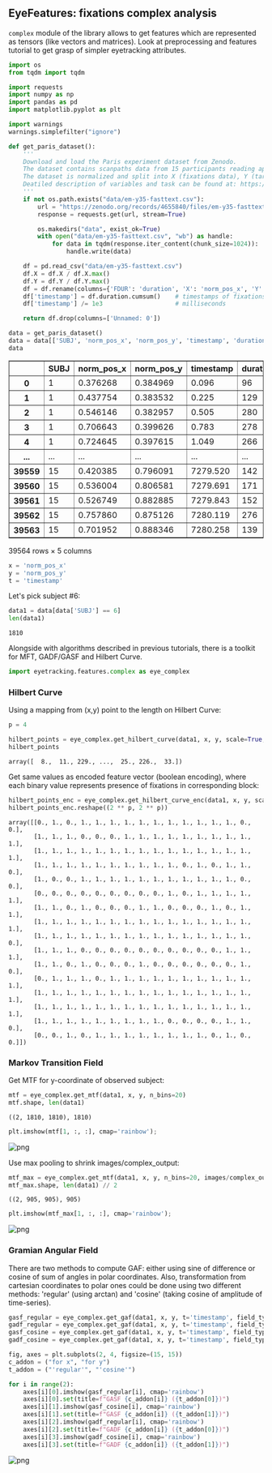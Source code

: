 ## EyeFeatures: fixations complex analysis

`complex` module of the library allows to get features which are represented as tensors (like vectors and matrices). Look at preprocessing and features tutorial to get grasp of simpler eyetracking attributes.


```python
import os
from tqdm import tqdm

import requests
import numpy as np
import pandas as pd
import matplotlib.pyplot as plt

import warnings
warnings.simplefilter("ignore")
```


```python
def get_paris_dataset():
    '''
    Download and load the Paris experiment dataset from Zenodo.
    The dataset contains scanpaths data from 15 participants reading approximately 180 texts.
    The dataset is normalized and split into X (fixations data), Y (target), and other features.
    Deatiled description of variables and task can be found at: https://zenodo.org/records/4655840
    '''
    if not os.path.exists("data/em-y35-fasttext.csv"):
        url = "https://zenodo.org/records/4655840/files/em-y35-fasttext.csv?download=1"
        response = requests.get(url, stream=True)

        os.makedirs("data", exist_ok=True)
        with open("data/em-y35-fasttext.csv", "wb") as handle:
            for data in tqdm(response.iter_content(chunk_size=1024)):
                handle.write(data)

    df = pd.read_csv("data/em-y35-fasttext.csv")
    df.X = df.X / df.X.max()
    df.Y = df.Y / df.Y.max()
    df = df.rename(columns={'FDUR': 'duration', 'X': 'norm_pos_x', 'Y': 'norm_pos_y'})
    df['timestamp'] = df.duration.cumsum()    # timestamps of fixations
    df['timestamp'] /= 1e3                    # milliseconds

    return df.drop(columns=['Unnamed: 0'])
```


```python
data = get_paris_dataset()
data = data[['SUBJ', 'norm_pos_x', 'norm_pos_y', 'timestamp', 'duration']]
data
```




<div>
<table border="1" class="dataframe">
  <thead>
    <tr style="text-align: right;">
      <th></th>
      <th>SUBJ</th>
      <th>norm_pos_x</th>
      <th>norm_pos_y</th>
      <th>timestamp</th>
      <th>duration</th>
    </tr>
  </thead>
  <tbody>
    <tr>
      <th>0</th>
      <td>1</td>
      <td>0.376268</td>
      <td>0.384969</td>
      <td>0.096</td>
      <td>96</td>
    </tr>
    <tr>
      <th>1</th>
      <td>1</td>
      <td>0.437754</td>
      <td>0.383532</td>
      <td>0.225</td>
      <td>129</td>
    </tr>
    <tr>
      <th>2</th>
      <td>1</td>
      <td>0.546146</td>
      <td>0.382957</td>
      <td>0.505</td>
      <td>280</td>
    </tr>
    <tr>
      <th>3</th>
      <td>1</td>
      <td>0.706643</td>
      <td>0.399626</td>
      <td>0.783</td>
      <td>278</td>
    </tr>
    <tr>
      <th>4</th>
      <td>1</td>
      <td>0.724645</td>
      <td>0.397615</td>
      <td>1.049</td>
      <td>266</td>
    </tr>
    <tr>
      <th>...</th>
      <td>...</td>
      <td>...</td>
      <td>...</td>
      <td>...</td>
      <td>...</td>
    </tr>
    <tr>
      <th>39559</th>
      <td>15</td>
      <td>0.420385</td>
      <td>0.796091</td>
      <td>7279.520</td>
      <td>142</td>
    </tr>
    <tr>
      <th>39560</th>
      <td>15</td>
      <td>0.536004</td>
      <td>0.806581</td>
      <td>7279.691</td>
      <td>171</td>
    </tr>
    <tr>
      <th>39561</th>
      <td>15</td>
      <td>0.526749</td>
      <td>0.882885</td>
      <td>7279.843</td>
      <td>152</td>
    </tr>
    <tr>
      <th>39562</th>
      <td>15</td>
      <td>0.757860</td>
      <td>0.875126</td>
      <td>7280.119</td>
      <td>276</td>
    </tr>
    <tr>
      <th>39563</th>
      <td>15</td>
      <td>0.701952</td>
      <td>0.888346</td>
      <td>7280.258</td>
      <td>139</td>
    </tr>
  </tbody>
</table>
<p>39564 rows × 5 columns</p>
</div>




```python
x = 'norm_pos_x'
y = 'norm_pos_y'
t = 'timestamp'
```

Let's pick subject #6:


```python
data1 = data[data['SUBJ'] == 6]
len(data1)
```




    1810



Alongside with algorithms described in previous tutorials, there is a toolkit for MFT, GADF/GASF and Hilbert Curve.


```python
import eyetracking.features.complex as eye_complex
```

### Hilbert Curve

Using a mapping from (x,y) point to the length on Hilbert Curve:


```python
p = 4
```


```python
hilbert_points = eye_complex.get_hilbert_curve(data1, x, y, scale=True, p=p)
hilbert_points
```




    array([  8.,  11., 229., ...,  25., 226.,  33.])



Get same values as encoded feature vector (boolean encoding), where each binary value represents presence of fixations in corresponding block:


```python
hilbert_points_enc = eye_complex.get_hilbert_curve_enc(data1, x, y, scale=True, p=p)
hilbert_points_enc.reshape((2 ** p, 2 ** p))
```




    array([[0., 1., 0., 1., 1., 1., 1., 1., 1., 1., 1., 1., 1., 1., 0., 0.],
           [1., 1., 1., 0., 0., 0., 1., 1., 1., 1., 1., 1., 1., 1., 1., 1.],
           [1., 1., 1., 1., 1., 1., 1., 1., 1., 1., 1., 1., 1., 1., 1., 1.],
           [1., 1., 1., 1., 1., 1., 1., 1., 1., 1., 0., 1., 0., 1., 1., 0.],
           [1., 0., 0., 1., 1., 1., 1., 1., 1., 1., 1., 1., 1., 1., 0., 0.],
           [0., 0., 0., 0., 0., 0., 0., 0., 0., 1., 0., 1., 1., 1., 1., 1.],
           [1., 1., 0., 1., 0., 0., 0., 1., 1., 0., 0., 0., 1., 0., 1., 1.],
           [1., 1., 1., 1., 1., 1., 1., 1., 1., 1., 1., 1., 1., 1., 1., 1.],
           [1., 1., 1., 1., 1., 1., 1., 1., 1., 1., 1., 1., 1., 1., 1., 0.],
           [1., 1., 1., 0., 0., 0., 0., 0., 0., 0., 0., 0., 0., 1., 1., 1.],
           [1., 1., 0., 1., 0., 0., 0., 1., 0., 0., 0., 0., 0., 0., 1., 0.],
           [0., 1., 1., 1., 0., 1., 1., 1., 1., 1., 1., 1., 1., 1., 1., 1.],
           [1., 1., 1., 1., 1., 1., 1., 1., 1., 1., 1., 1., 1., 1., 1., 1.],
           [1., 1., 1., 1., 1., 1., 1., 1., 1., 1., 1., 1., 1., 1., 1., 1.],
           [1., 1., 1., 1., 1., 1., 1., 1., 1., 0., 0., 0., 0., 1., 1., 0.],
           [0., 0., 1., 0., 1., 1., 1., 1., 1., 1., 1., 1., 0., 1., 0., 0.]])



### Markov Transition Field

Get MTF for y-coordinate of observed subject:


```python
mtf = eye_complex.get_mtf(data1, x, y, n_bins=20)
mtf.shape, len(data1)
```




    ((2, 1810, 1810), 1810)




```python
plt.imshow(mtf[1, :, :], cmap='rainbow');
```


    
![png](images/complex_output_19_0.png)
    


Use max pooling to shrink images/complex_output:


```python
mtf_max = eye_complex.get_mtf(data1, x, y, n_bins=20, images/complex_output_size=0.5, shrink_strategy='max')
mtf_max.shape, len(data1) // 2
```




    ((2, 905, 905), 905)




```python
plt.imshow(mtf_max[1, :, :], cmap='rainbow');
```


    
![png](images/complex_output_22_0.png)
    


### Gramian Angular Field

There are two methods to compute GAF: either using sine of difference or cosine of sum of angles in polar coordinates. Also, transformation from cartesian coordinates to polar ones could be done using two different methods: 'regular' (using arctan) and 'cosine' (taking cosine of amplitude of time-series).


```python
gasf_regular = eye_complex.get_gaf(data1, x, y, t='timestamp', field_type='sum', to_polar='regular')
gadf_regular = eye_complex.get_gaf(data1, x, y, t='timestamp', field_type='difference', to_polar='regular')
gasf_cosine = eye_complex.get_gaf(data1, x, y, t='timestamp', field_type='sum', to_polar='cosine')
gadf_cosine = eye_complex.get_gaf(data1, x, y, t='timestamp', field_type='difference', to_polar='cosine')
```


```python
fig, axes = plt.subplots(2, 4, figsize=(15, 15))
c_addon = ("for x", "for y")
t_addon = ("'regular'", "'cosine'")

for i in range(2):
    axes[i][0].imshow(gasf_regular[i], cmap='rainbow')
    axes[i][0].set(title=f"GASF {c_addon[i]} ({t_addon[0]})")
    axes[i][1].imshow(gasf_cosine[i], cmap='rainbow')
    axes[i][1].set(title=f"GASF {c_addon[i]} ({t_addon[1]})")
    axes[i][2].imshow(gadf_regular[i], cmap='rainbow')
    axes[i][2].set(title=f"GADF {c_addon[i]} ({t_addon[0]})")
    axes[i][3].imshow(gadf_cosine[i], cmap='rainbow')
    axes[i][3].set(title=f"GADF {c_addon[i]} ({t_addon[1]})")
```


    
![png](images/complex_output_26_0.png)
    


